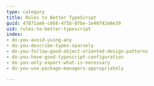 ```yaml
---
type: category
title: Rules to Better TypeScript
guid: 47871ae6-c868-475b-8fbe-1e48f42e8e39
uid: rules-to-better-typescript
index:
- do-you-avoid-using-any
- do-you-describe-types-sparsely
- do-you-follow-good-object-oriented-design-patterns
- do-you-have-good-typescript-configuration
- do-you-only-export-what-is-necessary
- do-you-use-package-managers-appropriately

---
```



